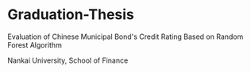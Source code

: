 # Graduation-Thesis
Evaluation of Chinese Municipal Bond's Credit Rating Based on Random Forest Algorithm

Nankai University, School of Finance
